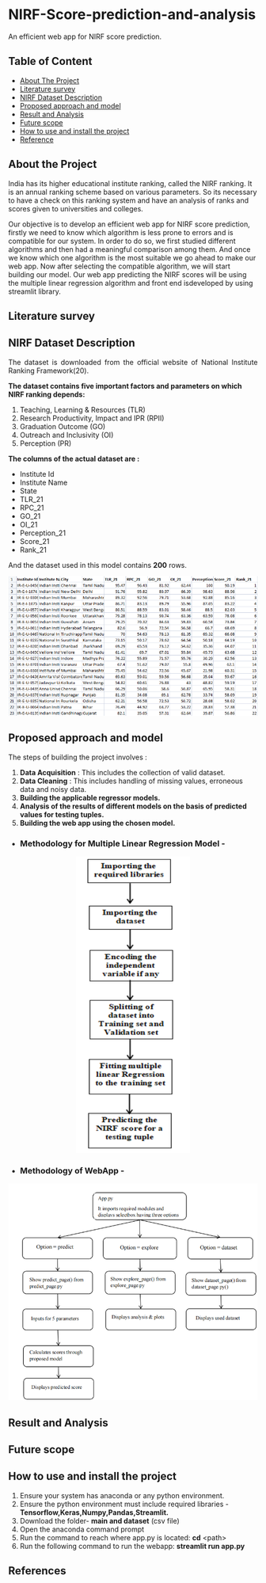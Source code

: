 # NIRF-Score-prediction-and-analysis


<p align = "justify">
An efficient web app for NIRF score prediction.
  
  
## Table of Content

* [About The Project](#1)
* [Literature survey](#2)
* [NIRF Dataset Description](#3)
* [Proposed approach and model](#4)
* [Result and Analysis](#5)
* [Future scope](#6)
* [How to use and install the project](#7)
* [Reference](#8)


  
## About the Project <a id = "1"></a>

<p align = "justify">
  
India has  its higher educational institute ranking, called the NIRF ranking. It is an annual ranking scheme based on various parameters. So its necessary to have a check on this ranking system and have an analysis of ranks and scores given to universities and colleges.

Our objective is to develop an efficient web app for NIRF score prediction, firstly we need to know which algorithm is less prone to errors and is compatible for our system. In order to do so, we first studied different algorithms and then had a meaningful comparison among them. And once we know which one algorithm is the most suitable we go ahead to make our web app. Now after selecting the compatible algorithm, we will start building our model. 
Our web app predicting the NIRF scores will be using the multiple linear regression algorithm and front end isdeveloped by using streamlit library.

</p>


## Literature survey <a id = "2"></a>
<p align = "justify">

</p>

## NIRF Dataset Description <a id = "3"></a>

<p align = "justify">
The dataset is downloaded from the official website of National Institute Ranking Framework(20).
  
  
**The dataset contains five important factors and parameters on which NIRF ranking depends:**

1. Teaching, Learning & Resources (TLR)  
2. Research Productivity, Impact and IPR (RPII)  
3. Graduation Outcome (GO)        
4. Outreach and Inclusivity (OI) 
5. Perception (PR)  
  
  
**The columns of the actual dataset are :**
-  Institute Id
-  Institute Name
-  State
-  TLR_21
-  RPC_21
-  GO_21
-  OI_21
-  Perception_21
-  Score_21
-  Rank_21
  
And the dataset used in this model contains **200** rows.


![](images/dataset.png)


</p>


## Proposed approach and model <a id = "4"></a>
<p align = "justify">

The steps of building the project involves :

1. **Data Acquisition** : This includes the collection of valid dataset.
2. **Data Cleaning** : This includes handling of missing values, erroneous data and noisy data.
3. **Building the applicable regressor models.**
4. **Analysis of the results of different models on the basis of predicted values for testing tuples.**
5. **Building the web app using the chosen model.**
</p>

<p align = "justify">

- ### Methodology for Multiple Linear Regression Model -
   
</p>

<p align="center" > 

  <img  src="images/model.png">
</p>

<p align = "justify">

- ### Methodology of WebApp -
   
</p>

<p align="center" > 

  <img  src="images/webapp.png">
</p>

## Result and Analysis <a id = "5"></a>
<p align = "justify">

</p>

## Future scope  <a id = "6"></a>
<p align = "justify">

</p>

## How to use and install the project <a id = "7"></a>
<p align = "justify">

1.  Ensure your system has anaconda or any python environment.
2.  Ensure the python environment must include required libraries - **Tensorflow,Keras,Numpy,Pandas,Streamlit.**
3.  Download the folder- **main and dataset** (csv file)
3.  Open the anaconda command prompt
4.  Run the command to reach where app.py is located: **cd** \<path\>
5.  Run the following command to run the webapp: **streamlit run app.py**

</p>

## References <a id = "8"></a>
<p align = "justify">

</p>

